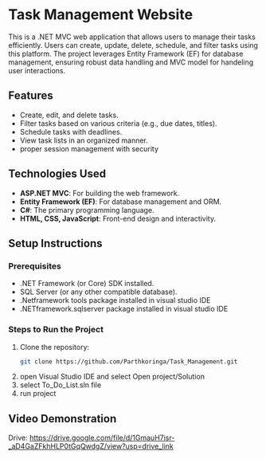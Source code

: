 # Task Management Website
This is a .NET MVC web application that allows users to manage their tasks efficiently. Users can create, update, delete, schedule, and filter tasks using this platform. The project leverages Entity Framework (EF) for database management, ensuring robust data handling and MVC model for handeling user interactions.

## Features
- Create, edit, and delete tasks.
- Filter tasks based on various criteria (e.g., due dates, titles).
- Schedule tasks with deadlines.
- View task lists in an organized manner.
- proper session management with security

## Technologies Used
- **ASP.NET MVC**: For building the web framework.
- **Entity Framework (EF)**: For database management and ORM.
- **C#**: The primary programming language.
- **HTML, CSS, JavaScript**: Front-end design and interactivity.

## Setup Instructions
### Prerequisites
- .NET Framework (or Core) SDK installed.
- SQL Server (or any other compatible database).
- .Netframework tools package installed in visual studio IDE
- .NETframework.sqlserver package installed in visual studio IDE

### Steps to Run the Project
1. Clone the repository:
   ```bash
   git clone https://github.com/Parthkoringa/Task_Management.git
2. open Visual Studio IDE and select Open project/Solution
3. select To_Do_List.sln file
4. run project

## Video Demonstration
   Drive: https://drive.google.com/file/d/1GmauH7isr-_aD4GaZFkhHLP0tGqQwdgZ/view?usp=drive_link
